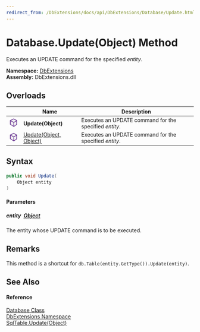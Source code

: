 ```yaml
---
redirect_from: /DbExtensions/docs/api/DbExtensions/Database/Update.html
---
```


Database.Update(Object) Method
==============================
Executes an UPDATE command for the specified *entity*.
  
**Namespace:** [DbExtensions][1]  
**Assembly:** DbExtensions.dll

Overloads
---------

|                  | Name                        | Description                                            |
| ---------------- | --------------------------- | ------------------------------------------------------ |
| ![Public method] | **Update(Object)**          | Executes an UPDATE command for the specified *entity*. |
| ![Public method] | [Update(Object, Object)][2] | Executes an UPDATE command for the specified *entity*. |


Syntax
------

```csharp
public void Update(
	Object entity
)
```

#### Parameters

##### *entity*  [Object][3]
The entity whose UPDATE command is to be executed.


Remarks
-------
This method is a shortcut for `db.Table(entity.GetType()).Update(entity)`.

See Also
--------

#### Reference
[Database Class][4]  
[DbExtensions Namespace][1]  
[SqlTable.Update(Object)][5]  

[1]: ../README.md
[2]: Update_1.md
[3]: https://learn.microsoft.com/dotnet/api/system.object
[4]: README.md
[5]: ../SqlTable/Update.md
[Public method]: ../../icons/pubmethod.svg "Public method"